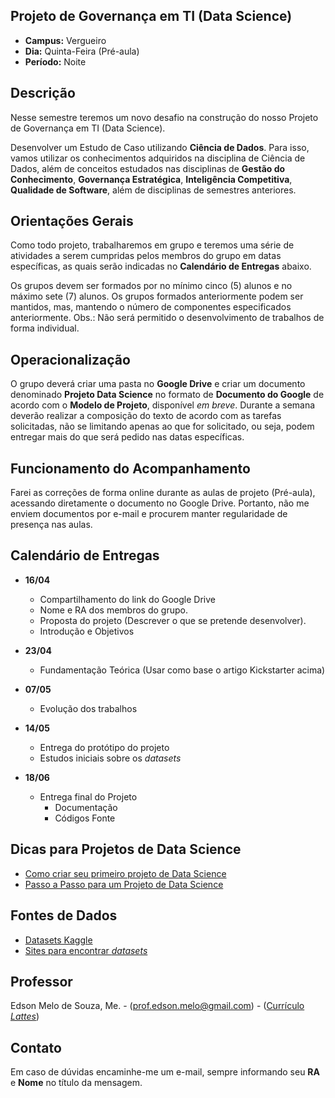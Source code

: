 ## Projeto de Governança em TI (Data Science)
* **Campus:** Vergueiro
* **Dia:** Quinta-Feira (Pré-aula)
* **Período:** Noite

## Descrição
Nesse semestre teremos um novo desafio na construção do nosso Projeto de Governança em TI (Data Science). 

Desenvolver um Estudo de Caso utilizando **Ciência de Dados**. Para isso, vamos utilizar os conhecimentos adquiridos na disciplina de Ciência de Dados, além de conceitos estudados nas disciplinas de **Gestão do Conhecimento**, **Governança Estratégica**, **Inteligência Competitiva**, **Qualidade de Software**, além de disciplinas de semestres anteriores.

## Orientações Gerais

Como todo projeto, trabalharemos em grupo e teremos uma série de atividades a serem cumpridas pelos membros do grupo em datas específicas, as quais serão indicadas no **Calendário de Entregas** abaixo.

Os grupos devem ser formados por no mínimo cinco (5) alunos e no  máximo sete (7) alunos. Os grupos formados anteriormente podem ser mantidos, mas, mantendo o número de componentes especificados anteriormente. Obs.: Não será permitido o desenvolvimento de trabalhos de forma individual.

## Operacionalização

O grupo deverá criar uma pasta no **Google Drive** e criar um documento denominado **Projeto Data Science** no formato de **Documento do Google** de acordo com o **Modelo de Projeto**, disponível *em breve*. Durante a semana deverão realizar a composição do texto de acordo com as tarefas solicitadas, não se limitando apenas ao que for solicitado, ou seja, podem entregar mais do que será pedido nas datas específicas.

## Funcionamento do Acompanhamento

Farei as correções de forma online durante as aulas de projeto (Pré-aula), acessando diretamente o documento no Google Drive. Portanto, não me enviem documentos por e-mail e procurem manter regularidade de presença nas aulas.

## Calendário de Entregas
* **16/04**
	+ Compartilhamento do link do Google Drive
	+ Nome e RA dos membros do grupo.
	+ Proposta do projeto (Descrever o que se pretende desenvolver).
	+ Introdução e Objetivos
* **23/04**
	+ Fundamentação Teórica (Usar como base o artigo Kickstarter acima)

* **07/05**
	+ Evolução dos trabalhos

* **14/05**
	+ Entrega do protótipo do projeto
	+ Estudos iniciais sobre os *datasets*

* **18/06**
	+ Entrega final do Projeto
		+ Documentação
		+ Códigos Fonte

## Dicas para Projetos de Data Science
+ [Como criar seu primeiro projeto de Data Science](https://paulovasconcellos.com.br/como-criar-seu-primeiro-projeto-de-data-science-parte-1-de-2-d846c4c8d314)
+ [Passo a Passo para um Projeto de Data Science](https://minerandodados.com.br/guia-passo-a-passo-de-como-um-projeto-de-data-science-e-desenvolvido/)

## Fontes de Dados
+ [Datasets Kaggle](https://www.kaggle.com/datasets)
+ [Sites para encontrar *datasets*](https://paulovasconcellos.com.br/os-7-melhores-sites-para-encontrar-datasets-para-projetos-de-data-science-8a53c3b48329)

## Professor
Edson Melo de Souza, Me. - ([prof.edson.melo@gmail.com](mailto:prof.edson.melo@gmail.com)) - ([Currículo *Lattes*](http://lattes.cnpq.br/2641658716558510))

## Contato
Em caso de dúvidas encaminhe-me um e-mail, sempre informando seu **RA** e **Nome** no título da mensagem.